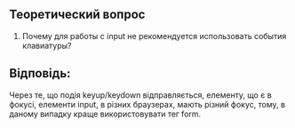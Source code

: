 ﻿## Теоретический вопрос

1. Почему для работы с input не рекомендуется использовать события клавиатуры?

## Відповідь:
Через те, що подія keyup/keydown відправляється, елементу, що є в фокусі, елементи input, в різних браузерах, мають різний фокус, тому, в даному випадку краще використовувати тег form.  
